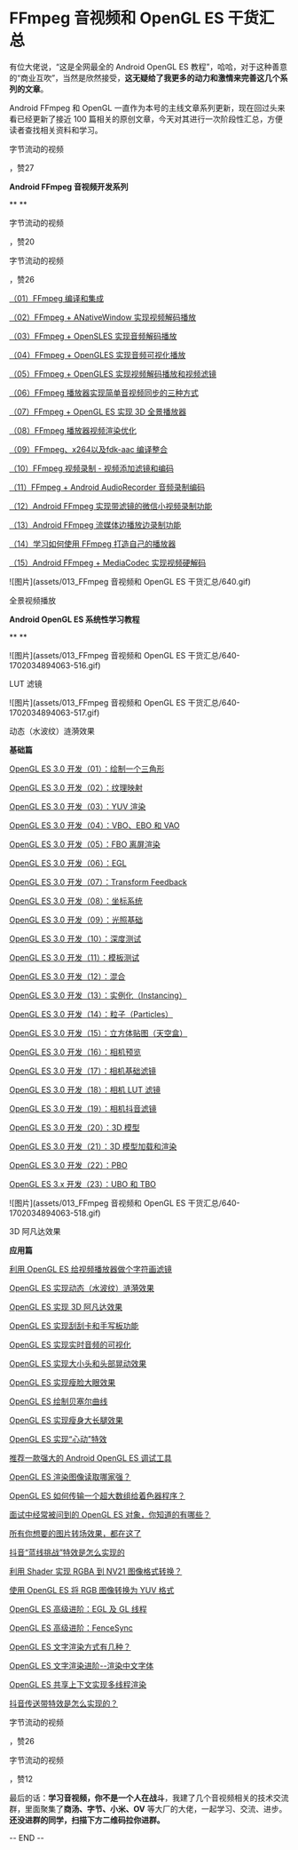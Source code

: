 # FFmpeg 音视频和 OpenGL ES 干货汇总

有位大佬说，“这是全网最全的 Android OpenGL ES 教程”，哈哈，对于这种善意的“商业互吹”，当然是欣然接受，**这无疑给了我更多的动力和激情来完善这几个系列的文章**。



Android FFmpeg 和 OpenGL 一直作为本号的主线文章系列更新，现在回过头来看已经更新了接近 100 篇相关的原创文章，今天对其进行一次阶段性汇总，方便读者查找相关资料和学习。

字节流动的视频

，赞27



**Android FFmpeg 音视频开发系列**

**
**

字节流动的视频

，赞20

字节流动的视频

，赞26

[（01）FFmpeg 编译和集成](http://mp.weixin.qq.com/s?__biz=MzIwNTIwMzAzNg==&mid=2654162543&idx=1&sn=894a6bfb0f8f652ef53860075af1754b&chksm=8cf39d5cbb84144a9d62fa80cbeed1843aadfe97bf8a30ab02474f98ec86be649d65e301674b&scene=21#wechat_redirect)

[（02）FFmpeg + ANativeWindow 实现视频解码播放](http://mp.weixin.qq.com/s?__biz=MzIwNTIwMzAzNg==&mid=2654162564&idx=1&sn=6785c7f9b6bdccbd400f792e9389b15c&chksm=8cf39db7bb8414a14a4acdea47e866f4b19ebdf80ed5aa7663a678c9571d505ecda294b65a05&scene=21#wechat_redirect)

[（03）FFmpeg + OpenSLES 实现音频解码播放](http://mp.weixin.qq.com/s?__biz=MzIwNTIwMzAzNg==&mid=2654162604&idx=1&sn=c4e6d5a53fddcc327861cb1956285c9c&chksm=8cf39d9fbb8414898778a461b8249b698486dff85d52f0f4a86deebb711597ac685fdc99c8c3&scene=21#wechat_redirect)

[（04）FFmpeg + OpenGLES 实现音频可视化播放](http://mp.weixin.qq.com/s?__biz=MzIwNTIwMzAzNg==&mid=2654162642&idx=1&sn=d25b3204928fdea29bee287024a763a1&chksm=8cf39de1bb8414f70f98b79c201dbd53f1679bceac37109e07a1072ff32c220c07eebe93111b&scene=21#wechat_redirect)

[（05）FFmpeg + OpenGLES 实现视频解码播放和视频滤镜](http://mp.weixin.qq.com/s?__biz=MzIwNTIwMzAzNg==&mid=2654162883&idx=1&sn=40e6a50ad4ca715dbceaa3782ae2fdc1&chksm=8cf39cf0bb8415e6411b87ed6a0edad423ce2b869399b788815785ea3f0584599a0973c1cf81&scene=21#wechat_redirect)

[（06）FFmpeg 播放器实现简单音视频同步的三种方式](http://mp.weixin.qq.com/s?__biz=MzIwNTIwMzAzNg==&mid=2654163000&idx=1&sn=80b75d043ae5a71e4fe59fe982129afe&chksm=8cf3830bbb840a1d6b8093781c6d5fdbf957c5ca7246cac11d04a9607271a1b45170613b1bba&scene=21#wechat_redirect)

[（07）FFmpeg + OpenGL ES 实现 3D 全景播放器](http://mp.weixin.qq.com/s?__biz=MzIwNTIwMzAzNg==&mid=2654163056&idx=1&sn=94d3d8ae3c004207b4c019a236b9129d&chksm=8cf38343bb840a5504d0cdc05cece6dbe4ab5fa89da71e59334f418634efd218129a6c7ac3a6&scene=21#wechat_redirect)

[（08）FFmpeg 播放器视频渲染优化](http://mp.weixin.qq.com/s?__biz=MzIwNTIwMzAzNg==&mid=2654163238&idx=1&sn=3f778082ee5a278bdd05743c33247127&chksm=8cf38215bb840b03fb6de375e22521fa3db762acdc09a37f9240648845e1057ff4c65d4a5661&scene=21#wechat_redirect)

[（09）FFmpeg、x264以及fdk-aac 编译整合](http://mp.weixin.qq.com/s?__biz=MzIwNTIwMzAzNg==&mid=2654164725&idx=1&sn=f643b096b3e87b1d1cd6068f2a25825a&chksm=8cf385c6bb840cd0d151b3140079e310c888442d96fe7857decfc708aaf96c37c374f2cefd62&scene=21#wechat_redirect)

[（10）FFmpeg 视频录制 - 视频添加滤镜和编码](http://mp.weixin.qq.com/s?__biz=MzIwNTIwMzAzNg==&mid=2654164776&idx=1&sn=5e9f1307349b2ec16452c9b33cc289cb&chksm=8cf3841bbb840d0dc08a8c447c83f21fff1fe205a9096ef705795d7341862ac8308206339753&scene=21#wechat_redirect)

[（11）FFmpeg + Android AudioRecorder 音频录制编码](http://mp.weixin.qq.com/s?__biz=MzIwNTIwMzAzNg==&mid=2654164836&idx=1&sn=24d5c252a9568145734c86b10d98f9d1&chksm=8cf38457bb840d4162d025c58a11bc91b6c16efcf9e02cdc8ec1f5849139f7ed4dfcf32bf09f&scene=21#wechat_redirect)

[（12）Android FFmpeg 实现带滤镜的微信小视频录制功能](http://mp.weixin.qq.com/s?__biz=MzIwNTIwMzAzNg==&mid=2654164869&idx=1&sn=dd3dc715f31de1b750d97a0ab71c1e62&chksm=8cf384b6bb840da0332a11c8aeeccb83dad0d8bf2a665cc4ab29e3542906592bbd57d60e1e6d&scene=21#wechat_redirect)

[（13）Android FFmpeg 流媒体边播放边录制功能](http://mp.weixin.qq.com/s?__biz=MzIwNTIwMzAzNg==&mid=2654165251&idx=1&sn=a5448fe687ac42e6ab96279831aedade&chksm=8cf38a30bb8403265dad19af9953b7525333634471b389087ed898b54bb93f2b5feb0ce97860&scene=21#wechat_redirect)

[（14）学习如何使用 FFmpeg 打造自己的播放器](http://mp.weixin.qq.com/s?__biz=MzIwNTIwMzAzNg==&mid=2654171043&idx=1&sn=66bdb5db7bd1e048375c49b61d1b6696&chksm=8cf3bc90bb843586cbe1d2b9df8b043453a9903e29b04dca2258b03dd69bbba3deeb591ef963&scene=21#wechat_redirect)

[（15）Android FFmpeg + MediaCodec 实现视频硬解码](http://mp.weixin.qq.com/s?__biz=MzIwNTIwMzAzNg==&mid=2654170440&idx=1&sn=a754ec5830bbb562923691e48be5f744&chksm=8cf3be7bbb84376de561ce962111bc21044d8905583504498bc444ad422196d6b92ac21c5103&scene=21#wechat_redirect)



![图片](assets/013_FFmpeg 音视频和 OpenGL ES 干货汇总/640.gif)

全景视频播放



**Android OpenGL ES 系统性学习教程**

**
**

![图片](assets/013_FFmpeg 音视频和 OpenGL ES 干货汇总/640-1702034894063-516.gif)

LUT 滤镜



![图片](assets/013_FFmpeg 音视频和 OpenGL ES 干货汇总/640-1702034894063-517.gif)

动态（水波纹）涟漪效果





**基础篇**

[OpenGL ES 3.0 开发（01）：绘制一个三角形](http://mp.weixin.qq.com/s?__biz=MzIwNTIwMzAzNg==&mid=2654161532&idx=1&sn=de3cc993ada0563e985407fbc0a84a3c&chksm=8cf3994fbb8410595a427efe19a6ba63269b8df96090fc1229949e85a9bfa14a5c9c0ede93ac&scene=21#wechat_redirect)

[OpenGL ES 3.0 开发（02）：纹理映射](http://mp.weixin.qq.com/s?__biz=MzIwNTIwMzAzNg==&mid=2654161543&idx=1&sn=bb69fdacc5d9e85e4dea8e87e29abd66&chksm=8cf399b4bb8410a249167518e518798a7bc29b0e9c5d1343876928ff0cf5cd794f0878c73789&scene=21#wechat_redirect)

[OpenGL ES 3.0 开发（03）：YUV 渲染](http://mp.weixin.qq.com/s?__biz=MzIwNTIwMzAzNg==&mid=2654161548&idx=1&sn=50ba9f1fe3ac66321a6e7f0f8334a371&chksm=8cf399bfbb8410a9ff44bc62af3f8d5fb7208be94f619b29c6b934a0aeff4f557f84abafcd84&scene=21#wechat_redirect)

[OpenGL ES 3.0 开发（04）：VBO、EBO 和 VAO](http://mp.weixin.qq.com/s?__biz=MzIwNTIwMzAzNg==&mid=2654161568&idx=1&sn=845783cfc2554aa5319c5ae94f8475b6&chksm=8cf39993bb8410859cd4e92349952d0cdef4c1799221e20d767d6c604513bd4ea89fa7b9a375&scene=21#wechat_redirect)

[OpenGL ES 3.0 开发（05）：FBO 离屏渲染](http://mp.weixin.qq.com/s?__biz=MzIwNTIwMzAzNg==&mid=2654161576&idx=1&sn=cafaa3f9a4cb0af7c7e1c15dfddf5286&chksm=8cf3999bbb84108d01c0050c55fdb24e8e6428e2772beba1a14f2fd844ac24f90a9175f3f59a&scene=21#wechat_redirect)

[OpenGL ES 3.0 开发（06）：EGL](http://mp.weixin.qq.com/s?__biz=MzIwNTIwMzAzNg==&mid=2654161590&idx=1&sn=6cfe6d3e4f2cfbc0934385b7751ee78e&chksm=8cf39985bb84109310c2535d1655d987d716d3047400b029f299a555e413e1f195198d43ad1e&scene=21#wechat_redirect)

[OpenGL ES 3.0 开发（07）：Transform Feedback](http://mp.weixin.qq.com/s?__biz=MzIwNTIwMzAzNg==&mid=2654161600&idx=1&sn=8a4c7f726ae8f93117e2764b0d7af5c9&chksm=8cf399f3bb8410e521d8ae418409441bdc8f47de72953e4bf849cbf5c16da3c1f802eb2dcb75&scene=21#wechat_redirect)

[OpenGL ES 3.0 开发（08）：坐标系统](http://mp.weixin.qq.com/s?__biz=MzIwNTIwMzAzNg==&mid=2654161606&idx=1&sn=8871f74ee86691226c6ec9b21b99e561&chksm=8cf399f5bb8410e3e2bba9bab1039f3cb7569b38e802db202168e63f3dafd14ba4e0bf045d20&scene=21#wechat_redirect)

[OpenGL ES 3.0 开发（09）：光照基础](http://mp.weixin.qq.com/s?__biz=MzIwNTIwMzAzNg==&mid=2654162070&idx=1&sn=4d3afaecb0e399fa8c00f42d231f5d04&chksm=8cf39fa5bb8416b35c02f7204ceafceafd45cacb66e65afd8139fafcff48bf1f10e788685cb2&scene=21#wechat_redirect)

[OpenGL ES 3.0 开发（10）：深度测试](http://mp.weixin.qq.com/s?__biz=MzIwNTIwMzAzNg==&mid=2654161619&idx=1&sn=ff5570d54e7bc7e25f03403fa3dc72f6&chksm=8cf399e0bb8410f60c37613370adb2e67a8f0dbeea273f42306e6a2f995981646208493dff4e&scene=21#wechat_redirect)

[OpenGL ES 3.0 开发（11）：模板测试](http://mp.weixin.qq.com/s?__biz=MzIwNTIwMzAzNg==&mid=2654161627&idx=1&sn=a032fdda0b5e54063b48b7153454e8d9&chksm=8cf399e8bb8410fe42c5435ba74b022370a3fb668bdf6a5253bebf9d904b3a6b9f2fdcab85a1&scene=21#wechat_redirect)

[OpenGL ES 3.0 开发（12）：混合](http://mp.weixin.qq.com/s?__biz=MzIwNTIwMzAzNg==&mid=2654161791&idx=2&sn=f2060f9d5dac62d7556bd2f32a4bacaa&chksm=8cf3984cbb84115a0c3d0afcc4a6a2eb15545826e53007b05c28a543ab2940e2a51e972a5021&scene=21#wechat_redirect)

[OpenGL ES 3.0 开发（13）：实例化（Instancing）](http://mp.weixin.qq.com/s?__biz=MzIwNTIwMzAzNg==&mid=2654161641&idx=1&sn=ba1e1c329fa0ae973b09345bc55ca9ff&chksm=8cf399dabb8410ccd5541d25b22d44eeac29abadf2526d19514628cb335c0ccf43de97f70519&scene=21#wechat_redirect)

[OpenGL ES 3.0 开发（14）：粒子（Particles）](http://mp.weixin.qq.com/s?__biz=MzIwNTIwMzAzNg==&mid=2654161646&idx=1&sn=67a8901a3aac6a899c5dbd883579f6d3&chksm=8cf399ddbb8410cbd6307e9a461123821e97c05fbd538d53f87a9a7f80ba7a26366644de8af8&scene=21#wechat_redirect)

[OpenGL ES 3.0 开发（15）：立方体贴图（天空盒）](http://mp.weixin.qq.com/s?__biz=MzIwNTIwMzAzNg==&mid=2654161660&idx=1&sn=2159cf68a705e9c9479176e2a23ba4c8&chksm=8cf399cfbb8410d9bc46134c59ac7365a09188bf79ba690f79dd1a2f1da2ac3313c614710141&scene=21#wechat_redirect)

[OpenGL ES 3.0 开发（16）：相机预览](http://mp.weixin.qq.com/s?__biz=MzIwNTIwMzAzNg==&mid=2654162060&idx=1&sn=e5e66d4d67b03752ab82aae91a04bb18&chksm=8cf39fbfbb8416a98241014d193c141ec9ec190cfc0c8fcf8d3e271cfb871601f56110bc5c57&scene=21#wechat_redirect)

[OpenGL ES 3.0 开发（17）：相机基础滤镜](http://mp.weixin.qq.com/s?__biz=MzIwNTIwMzAzNg==&mid=2654161679&idx=1&sn=52f22efb617c16fcbdd45c9c9544693a&chksm=8cf3983cbb84112ad1086457880679eb69bfb6a0688be17404f93bab554072c99be445f683e8&scene=21#wechat_redirect)

[OpenGL ES 3.0 开发（18）：相机 LUT 滤镜](http://mp.weixin.qq.com/s?__biz=MzIwNTIwMzAzNg==&mid=2654161695&idx=1&sn=44b0ab0ff07d3652f00f4d74a6df9740&chksm=8cf3982cbb84113ae5b19d5b948745fda5f8d9598eb8831cedb738487389eeeedb8b969fad0d&scene=21#wechat_redirect)

[OpenGL ES 3.0 开发（19）：相机抖音滤镜](http://mp.weixin.qq.com/s?__biz=MzIwNTIwMzAzNg==&mid=2654161710&idx=1&sn=8b2daf00f391d4403fcbbc725f21e418&chksm=8cf3981dbb84110bdfb263946ae15022a6df7967c4c7b69a9ae74ac235435af953ad11404bf7&scene=21#wechat_redirect)

[OpenGL ES 3.0 开发（20）：3D 模型](http://mp.weixin.qq.com/s?__biz=MzIwNTIwMzAzNg==&mid=2654161753&idx=2&sn=234f6a934446a94ee9cfd19d4617ee10&chksm=8cf3986abb84117c2cbbacc53798b1af4831cbb7c60a8a1428e3d4d68882e7df551e75df8844&scene=21#wechat_redirect)

[OpenGL ES 3.0 开发（21）：3D 模型加载和渲染](http://mp.weixin.qq.com/s?__biz=MzIwNTIwMzAzNg==&mid=2654161753&idx=1&sn=7aefa61e1eef873f052f483da7916f4a&chksm=8cf3986abb84117c5e90adaac5b9a9b83771fd9732da2ceb660622264c846e2843f25537dbe0&scene=21#wechat_redirect)

[OpenGL ES 3.0 开发（22）：PBO](http://mp.weixin.qq.com/s?__biz=MzIwNTIwMzAzNg==&mid=2654161764&idx=1&sn=cae0909d8ce82051d38fa0182704a25b&chksm=8cf39857bb84114183b72746c90f9bfa5408547ab464b323f793513848ee4aaac56e61e37c69&scene=21#wechat_redirect)

[OpenGL ES 3.x 开发（23）：UBO 和 TBO](http://mp.weixin.qq.com/s?__biz=MzIwNTIwMzAzNg==&mid=2654163684&idx=1&sn=b007fd0e948bc432066f6ae18f6c5003&chksm=8cf381d7bb8408c182063a3305691495fdc800e9570c8c2403757e2ff7b0166712d45ae8ff32&scene=21#wechat_redirect)



![图片](assets/013_FFmpeg 音视频和 OpenGL ES 干货汇总/640-1702034894063-518.gif)

3D 阿凡达效果



**应用篇**

[利用 OpenGL ES 给视频播放器做个字符画滤镜](http://mp.weixin.qq.com/s?__biz=MzIwNTIwMzAzNg==&mid=2654164556&idx=1&sn=c78e06ccc19d5bf4938e63538cec5c13&chksm=8cf3857fbb840c69482d4cc9b5792ae406e3495b8b201f2e1d8899358ea3b077af7310e9e603&scene=21#wechat_redirect)

[OpenGL ES 实现动态（水波纹）涟漪效果](http://mp.weixin.qq.com/s?__biz=MzIwNTIwMzAzNg==&mid=2654162412&idx=1&sn=4eecb70bccc48d7d3184e4f2aa08296c&chksm=8cf39edfbb8417c978d8fe0f911b3f16074d5cd425027f9e01d11463b8f9c333fc3276c9ea6a&scene=21#wechat_redirect)

[OpenGL ES 实现 3D 阿凡达效果](http://mp.weixin.qq.com/s?__biz=MzIwNTIwMzAzNg==&mid=2654162358&idx=1&sn=879cf64ed80c3fcf41613b65a878b1f7&chksm=8cf39e85bb841793e93e03a6ce935155534bb6589e781ab39ce6c922ea43c450b473e273da9a&scene=21#wechat_redirect)

[OpenGL ES 实现刮刮卡和手写板功能](http://mp.weixin.qq.com/s?__biz=MzIwNTIwMzAzNg==&mid=2654162224&idx=1&sn=bd45be419bef3ac5ba16cdf1d8fc65c4&chksm=8cf39e03bb841715446db0a04f433ce7379786d7202e69a34ad56e5af0579540001cb733cdc0&scene=21#wechat_redirect)

[OpenGL ES 实现实时音频的可视化](http://mp.weixin.qq.com/s?__biz=MzIwNTIwMzAzNg==&mid=2654162045&idx=1&sn=251e7d6432198d470e5c67cdb17c34a5&chksm=8cf39f4ebb841658888a4f37f699040fa9a2a5a63717c33f9b4b8513c30c37c32babfd36408a&scene=21#wechat_redirect)

[OpenGL ES 实现大小头和头部晃动效果](http://mp.weixin.qq.com/s?__biz=MzIwNTIwMzAzNg==&mid=2654161784&idx=1&sn=e603a953f60d3f48207be1258a88cd25&chksm=8cf3984bbb84115d4021eeac4179d12f2727d07a7d32b3e6ce70b33c4f749cf907a111e7f072&scene=21#wechat_redirect) 

[OpenGL ES 实现瘦脸大眼效果](http://mp.weixin.qq.com/s?__biz=MzIwNTIwMzAzNg==&mid=2654161784&idx=1&sn=e603a953f60d3f48207be1258a88cd25&chksm=8cf3984bbb84115d4021eeac4179d12f2727d07a7d32b3e6ce70b33c4f749cf907a111e7f072&scene=21#wechat_redirect) 

[OpenGL ES 绘制贝塞尔曲线](http://mp.weixin.qq.com/s?__biz=MzIwNTIwMzAzNg==&mid=2654161791&idx=1&sn=a38152bd80b2cf4e06bda3e64355144c&chksm=8cf3984cbb84115aa351d25df1e92e81b427d1a942189bcd7e236717933f48d75508386caad1&scene=21#wechat_redirect)

[OpenGL ES 实现瘦身大长腿效果](http://mp.weixin.qq.com/s?__biz=MzIwNTIwMzAzNg==&mid=2654161784&idx=1&sn=e603a953f60d3f48207be1258a88cd25&chksm=8cf3984bbb84115d4021eeac4179d12f2727d07a7d32b3e6ce70b33c4f749cf907a111e7f072&scene=21#wechat_redirect)

[OpenGL ES 实现“心动”特效](http://mp.weixin.qq.com/s?__biz=MzIwNTIwMzAzNg==&mid=2654161771&idx=1&sn=688fde685214f7c0bc4a3a7a6fd90e8b&chksm=8cf39858bb84114eee7f6186e0a3c62e1941194a60596b9ec33b08463645510da0fa7b921ca4&scene=21#wechat_redirect)

[推荐一款强大的 Android OpenGL ES 调试工具](http://mp.weixin.qq.com/s?__biz=MzIwNTIwMzAzNg==&mid=2654162453&idx=1&sn=7274e83b3c22a81c644f2309f7797454&chksm=8cf39d26bb841430fd33667f778cacdc9cb99c9c14ec2a16e3eb2e329dc59244abec85498a99&scene=21#wechat_redirect)

[OpenGL ES 渲染图像读取哪家强？](http://mp.weixin.qq.com/s?__biz=MzIwNTIwMzAzNg==&mid=2654163537&idx=1&sn=138b831324bfb09cdcdb4b08b8fa9db1&chksm=8cf38162bb84087429aee66be6b6441020eed1dbaa016122ac3f4a3e6816010012e5c3481ed5&scene=21#wechat_redirect)

[OpenGL ES 如何传输一个超大数组给着色器程序？](http://mp.weixin.qq.com/s?__biz=MzIwNTIwMzAzNg==&mid=2654163684&idx=1&sn=b007fd0e948bc432066f6ae18f6c5003&chksm=8cf381d7bb8408c182063a3305691495fdc800e9570c8c2403757e2ff7b0166712d45ae8ff32&scene=21#wechat_redirect)

[面试中经常被问到的 OpenGL ES 对象，你知道的有哪些？](http://mp.weixin.qq.com/s?__biz=MzIwNTIwMzAzNg==&mid=2654164074&idx=1&sn=8017dd8975ec6f1a8e6b49c864fb2282&chksm=8cf38759bb840e4f2b4a9590c5ca4f1b57e20ea75daec3deceb6e0fd9ef049d6f2db36b420f0&scene=21#wechat_redirect)

[所有你想要的图片转场效果，都在这了](http://mp.weixin.qq.com/s?__biz=MzIwNTIwMzAzNg==&mid=2654167306&idx=1&sn=210e65fde6df9c59652fd0c000de16b2&chksm=8cf3b239bb843b2f7aa2a02905b2078ef5f7b873a31c5fe3a55227cee51ac4d16c7b66a66de2&scene=21#wechat_redirect)

[抖音“蓝线挑战”特效是怎么实现的](http://mp.weixin.qq.com/s?__biz=MzIwNTIwMzAzNg==&mid=2654168662&idx=1&sn=27dc11c3c50030ed7052cace46f1e699&chksm=8cf3b565bb843c736fe06007befa489c30b92a4e4264298a1d105b62306300793e817bba2867&scene=21#wechat_redirect)

[利用 Shader 实现 RGBA 到 NV21 图像格式转换？](http://mp.weixin.qq.com/s?__biz=MzIwNTIwMzAzNg==&mid=2654169174&idx=1&sn=64b2ebab3bab20c2891ce6265bca668f&chksm=8cf3bb65bb84327317a633990301e9b93b3b7c6ee5133fc3effaa720ab28570faee3a3da3284&scene=21#wechat_redirect)

[使用 OpenGL ES 将 RGB 图像转换为 YUV 格式](http://mp.weixin.qq.com/s?__biz=MzIwNTIwMzAzNg==&mid=2654165564&idx=1&sn=5e9fedeb486014216fb4539904a85ab8&chksm=8cf3890fbb840019bf57b162aee60c947598bf4610bf52484249875942f7d8294b490d410b6e&scene=21#wechat_redirect)

[OpenGL ES 高级进阶：EGL 及 GL 线程](http://mp.weixin.qq.com/s?__biz=MzIwNTIwMzAzNg==&mid=2654169605&idx=2&sn=0e5d309fbfa13cc541f8d46cf9a78321&chksm=8cf3b936bb843020c84d0cc7f2c5da3fed9ac774fddd69f380ddbd9557b13c326f02442dcc59&scene=21#wechat_redirect)

[OpenGL ES 高级进阶：FenceSync](http://mp.weixin.qq.com/s?__biz=MzIwNTIwMzAzNg==&mid=2654169587&idx=1&sn=107a0ff427ca15957294358e0456c823&chksm=8cf3bac0bb8433d6b37be38a98e9220c9b5d68ce005b13dc8d7892da43c64f86ea998f6ec7d3&scene=21#wechat_redirect)

[OpenGL ES 文字渲染方式有几种？](http://mp.weixin.qq.com/s?__biz=MzIwNTIwMzAzNg==&mid=2654166002&idx=1&sn=07cebb0ff4d0282b9eff20cd0d975e4e&chksm=8cf388c1bb8401d775d19746f0d8b254b3eec334868c058935ea9ab44adb2f5142496ec73511&scene=21#wechat_redirect)

[OpenGL ES 文字渲染进阶--渲染中文字体](http://mp.weixin.qq.com/s?__biz=MzIwNTIwMzAzNg==&mid=2654166473&idx=1&sn=90846d3715d5912c646c38007b9f0609&chksm=8cf38efabb8407ecb893c834c06763637dc80a68231f400fc17d2b2545ca775aa54e0e1f523f&scene=21#wechat_redirect)

[OpenGL ES 共享上下文实现多线程渲染](http://mp.weixin.qq.com/s?__biz=MzIwNTIwMzAzNg==&mid=2654165674&idx=1&sn=5ad986771f5364b016ac45ccd301e740&chksm=8cf38999bb84008fc390bbfdc6201a99f9c0a785aec6d079a96d92ee6fdc5effb4a784559792&scene=21#wechat_redirect)

[抖音传送带特效是怎么实现的？](http://mp.weixin.qq.com/s?__biz=MzIwNTIwMzAzNg==&mid=2654167625&idx=1&sn=1af1e10be773c1e4c3f6af2edd6c27e5&chksm=8cf3b17abb84386ca1faa62b5421fc757f4934093101f5218c97dd5bb641676a342d57212cd7&scene=21#wechat_redirect)

字节流动的视频

，赞26

字节流动的视频

，赞12

最后的话：**学习音视频，你不是一个人在战斗**，我建了几个音视频相关的技术交流群，里面聚集了**商汤、字节、小米、OV** 等大厂的大佬，一起学习、交流、进步。**还没进群的同学，扫描下方二维码拉你进群。**



-- END --